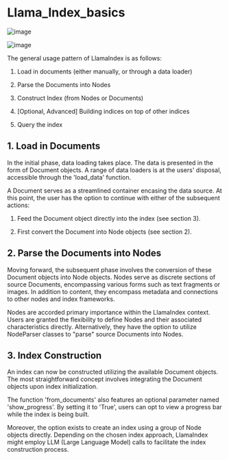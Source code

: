 # Llama_Index_basics

![image](https://github.com/ArunVigneshFAI/Llama_Index_basics/assets/141916176/72859bd1-48a2-457a-ab64-772ad427abc8)

![image](https://github.com/ArunVigneshFAI/Llama_Index_basics/assets/141916176/4ae04a97-3157-42a6-a4c2-1502ac8ed40c)

The general usage pattern of LlamaIndex is as follows:

1. Load in documents (either manually, or through a data loader)

2. Parse the Documents into Nodes

3. Construct Index (from Nodes or Documents)

4. [Optional, Advanced] Building indices on top of other indices

5. Query the index

## 1. Load in Documents
In the initial phase, data loading takes place. The data is presented in the form of Document objects. A range of data loaders is at the users' disposal, accessible through the 'load_data' function.

A Document serves as a streamlined container encasing the data source. At this point, the user has the option to continue with either of the subsequent actions:
1) Feed the Document object directly into the index (see section 3).

2) First convert the Document into Node objects (see section 2).

## 2. Parse the Documents into Nodes
Moving forward, the subsequent phase involves the conversion of these Document objects into Node objects. Nodes serve as discrete sections of source Documents, encompassing various forms such as text fragments or images. In addition to content, they encompass metadata and connections to other nodes and index frameworks.

Nodes are accorded primary importance within the LlamaIndex context. Users are granted the flexibility to define Nodes and their associated characteristics directly. Alternatively, they have the option to utilize NodeParser classes to "parse" source Documents into Nodes.

## 3. Index Construction
An index can now be constructed utilizing the available Document objects. The most straightforward concept involves integrating the Document objects upon index initialization.

The function 'from_documents' also features an optional parameter named 'show_progress'. By setting it to 'True', users can opt to view a progress bar while the index is being built.

Moreover, the option exists to create an index using a group of Node objects directly. Depending on the chosen index approach, LlamaIndex might employ LLM (Large Language Model) calls to facilitate the index construction process.

